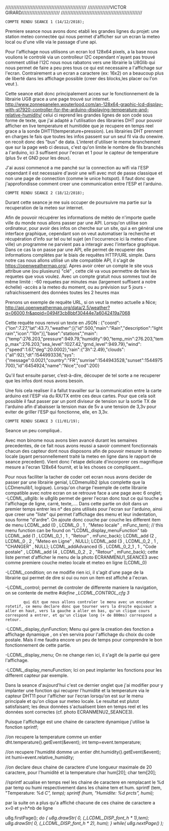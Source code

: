 ///////////////////////////////////////////////////
//////////////VICTOR GIRARD////////////////////////
///////////////////////////////////////////////////



	COMPTE RENDU SEANCE 1 (14/12/2018);


Premiere seance nous avons donc etabli les grandes lignes du projet:
	une station meteo connectée qui nous permet d'afficher sur un ecran la meteo local 
	ou d'une ville via le passage d'une api.

Pour l'affichage nous utilisons un ecran lcd 128x64 pixels, a la base nous voulions le controlé via un 
controlleur I2C cependant n'ayant pas trouvé comment utilisé l'I2C nous nous rabatons vers une librairie 
la U8Glib qui nous permet de faire a peu pres tous ce qui est necessaire a l'affichage sur l'ecran.
Contrairement a un ecran a caractere (ex: 16x2) on a beaucoup plus de liberté dans les affichage possible 
(creer des blocks,les placer ou l'on veut ).

Cette seance etait donc principalement acces sur le fonctionnement de la librairie UG8 grace a une page trouvé sur internet.
http://www.zonnepanelen.wouterlood.com/an-128x64-graphic-lcd-display-with-st7920-controller-for-the-arduino-displaying-temperature-and-relative-humidity/
celui ci reprend les grandes lignes de son code sous forme de texte, que j'ai adapté a l'utilisation des librairies DHT pour pouvoir afficher en live temperature et humitidée que je recupere en temps reel grace a la sonde DHT11(temperature+pression). Les librairies DHT prennent en charges le fais que toutes les infos passent sur un seul fil via du onewire. on recoit donc des "bus" de data.
L'interet d'utiliser le meme branchement que sur la page web ci dessus, c'est qu'on limite le nombre de fils branchés a l'arduino, ici 3 suffisent pour l'ecran et 1 pour le capteur de temperature (plus 5v et GND pour les deux).

J'ai aussi commencé a me panché sur la connection au wifi via l'ESP cependant il est necessaire d'avoir une wifi avec mot de passe classique et non une page de connection (comme le unice hotspot). Il faut donc que j'approfondisse comment creer une communication entre l'ESP et l'arduino.


	COMPTE RENDU SEANCE 2 (18/12/2018);


Durant cette seance je me suis occuper de poursuivre ma partie sur la recuperation de la meteo sur internet.

Afin de pouvoir récupérer les informations de météo de n'importe quelle ville du monde nous allons passer par une API. Lorsqu'on utilise son ordinateur, pour avoir des infos on cherche sur un site, qui a en général une interface graphique, cependant son on veut automatiser la recherche et récupération d'info sur tel ou tel sujet (en l'occurrence ici la meteo d'une ville) un programme ne parvient pas a interagir avec l'interface graphique. Dans ce cas la on passe par une API, elle permet de recuperer des informations complètes par le biais de requêtes HTTP/URL simple.
Dans notre cas nous allons utilisé un site compatible API, il s'agit de https://openweathermap.org/.
Apres avoir créer un compte le site vous attribue une (ou plusieurs) "clé" , cette clé va vous permettre de faire les requetes que vous voulez. Avec un compte gratuit nous sommes tout de même limité :
-60 requetes par minutes max (largement suffisent a notre échelle)
-accès a la meteo du moment, ou au prévision sur 5 jours
-rafraichissement des données toutes les 2 heures max

Prenons un exemple de requête URL, si on veut la meteo actuelle a Nice;
http://api.openweathermap.org/data/2.5/weather?q=06000,fr&appid=0494f3cb8bbf30444e7a6042419a7068

Cette requête nous renvoi un texte en JSON :
{"coord":{"lon":7.27,"lat":43.7},"weather":[{"id":500,"main":"Rain","description":"light rain","icon":"10n"}],"base":"stations","main":{"temp":276.203,"pressure":949.79,"humidity":90,"temp_min":276.203,"temp_max":276.203,"sea_level":1027.42,"grnd_level":949.79},"wind":{"speed":1.67,"deg":20.0002},"rain":{"3h":2.49},"clouds":{"all":92},"dt":1544993336,"sys":{"message":0.0021,"country":"FR","sunrise":1544943528,"sunset":1544975700},"id":6454924,"name":"Nice","cod":200}

Qu'il faut ensuite parser, c’est-à-dire, découper de tel sorte a ne recuperer que les infos dont nous avons besoin.

Une fois cela realiser il a fallut travailler sur la communication entre la carte arduino est l'ESP via du RX/TX entre ces deux cartes. Pour que cela soit possible il faut passer par un pont diviseur de tension sur la sortie TX de l'arduino afin d'abaisser la tension max de 5v a une tension de 3,3v pour eviter de griller l'ESP qui fonctionne, elle, en 3,3v.



	COMPTE RENDU SEANCE 3 (11/01/19);

Seance un peu compliqué..

Avec mon binome nous avons bien avancé durant les semaines precedentes, de ce fait nous avons reussi a savoir comment fonctionnais chacun des capteur dont nous disposons afin de pouvoir mesurer la meteo locale (ayant personnellement traité la meteo en ligne dans le rapport de seance precedent). Vient donc l'etape delicate d'incorporer ces magnifique mesure a l'ecran 128x64 fournit, et la les choses ce compliquent...

Pour nous faciliter la tacher de coder cet ecran nous avons decider de passer par une librairie genial, LCDmenulib2 (plus complette que la LCDmenulib1, logique). Lorsqu'on charge l'exemple de cette librairie compatible avec notre ecran on se retrouve face a une page avec 6 onglet;
-LCDML_u8glib: le u8glib permet de gerer l'ecran donc tout ce qui touche 
			a l'affichage de ligne, carré, texte,.... Dans cette partie on doit dans un premier temps entrer les n° des pins utilisés pour l'ecran sur l'arduino, ainsi que creer une "liste" qui permet l'affichage des menu et leur indentation, sous forme "d'ardre". On ajoute donc couche par couche les different item de menu
			LCDML_add         (0  , LCDML_0         , 1  , "Meteo locale"     , mFunc_tem);       // this menu function can be found on "LCDML_display_menuFunction" tab
  			LCDML_add         (1  , LCDML_0_1       , 1  , "Retour"           , mFunc_back);
  			LCDML_add         (2  , LCDML_0         , 2  , "Meteo en Ligne"   , NULL); 
 			LCDML_add         (3  , LCDML_0_2       , 1  , "CHANGER"          , NULL);
  			LCDML_addAdvanced (5  , LCDML_0_2_1     , 1  , "Code postale"     , 
  			LCDML_add         (4  , LCDML_0_2       , 2  , "Retour"           , mFunc_back);
  			cette liste permet d'afficher le menu de la photo ECRANMENU1_SEANCE3
  			avec comme premiere couche meteo locale et meteo en ligne (LCDML_0)

-LCDML_condition; on ne modifie rien ici, il s'agit d'une page de la  
			librairie qui permet de dire si oui ou non un item est affiché a l'ecran.

-LCDML_control; permet de controler de differente maniere la navigation, 			on se contente de mettre 
			*#define _LCDML_CONTROL_cfg      3*

			qui dit que nous allons controler le menu avec un encodeur rotetif, ce menu declare donc que tourner vers la droite equivaut a aller en haut, vers la gauche a aller en bas, qu'un clique cours correspond a entrer, et qu'un clique long (+ de 800ms) correspond a retour.

-LCDML_display_dynFunction; Menu qui gere la creation des fonction a 
			affichage dynamique , on s'en servira pour l'affichage du choix du code postale. Mais il me faudra encore un peu de temps pour comprendre le bon fonctionnement de cette partie.

-LCDML_display_menu; On ne change rien ici, il s'agit de la partie qui 
			gere l'affichage.

-LCDML_display_menuFunction; Ici on peut implanter les fonctions pour les 			different capteur par exemple. 

Dans la seance d'aujourd'hui c'est ce dernier onglet que j'ai modifier pour y implanter une fonction qui recuprer l'humidité et la temperature via le capteur DHT11 pour l'afficher sur l'ecran lorsqu'on est sur le menu principale et qu'on clique sur meteo locale. Le resultat est plutot satisfaisant; les deux données s'actualisent bien en temps reel et les données sont correctes (cf. photo ECRANMENU2_SEANCE3).

Puisque l'affichage est une chaine de caractere dynamique j'utilise la fonction sprintf;

//on recupere la temperature comme un entier
dht.temperature().getEvent(&event);
int temp=event.temperature;

//on recupere l'humidité domme un entier
dht.humidity().getEvent(&event);
int humi=event.relative_humidity;

//on declare deux chaine de caractere d'une longueur maximale de 20 caractere, pour l'humidité et la temperature
char hum[20];
char tem[20];

//sprintf acualise en temps reel les chaine de caractere en remplacant le %d par temp ou humi respectivement dans les chaine tem et hum.
sprintf (tem, "Temperature: %d *C", temp);
sprintf (hum, "Humidite: %d prcts", humi);*

par la suite on a plus qu'a affiché chacune de ces chaine de caractere a x=0 et y=h\*nb de ligne 

 u8g.firstPage();
*do {
  u8g.drawStr( 0, (_LCDML_DISP_font_h * 1),tem);
  u8g.drawStr( 0, (_LCDML_DISP_font_h * 2), hum);
 } while( u8g.nextPage() );*





